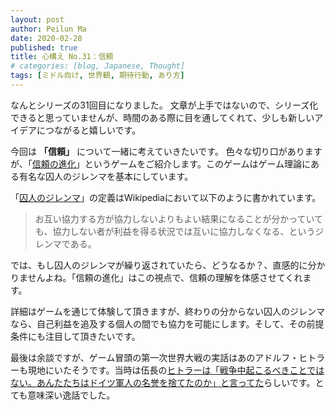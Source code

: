 ```yaml
---
layout: post
author: Peilun Ma
date: 2020-02-28
published: true
title: 心構え No.31：信頼
# categories: [blog, Japanese, Thought]
tags: [ミドル向け, 世界観, 期待行動, あり方]
---
```

なんとシリーズの31回目になりました。
文章が上手ではないので、シリーズ化できると思っていませんが、時間のある際に目を通してくれて、少しも新しいアイデアにつながると嬉しいです。

今回は **「信頼」** について一緒に考えていきたいです。
色々な切り口がありますが、「[信頼の進化](https://htlife.github.io/trust_jp/)」というゲームをご紹介します。このゲームはゲーム理論にある有名な囚人のジレンマを基本にしています。

「[囚人のジレンマ](https://ja.wikipedia.org/wiki/%E5%9B%9A%E4%BA%BA%E3%81%AE%E3%82%B8%E3%83%AC%E3%83%B3%E3%83%9E)」の定義はWikipediaにおいて以下のように書かれています。
> お互い協力する方が協力しないよりもよい結果になることが分かっていても、協力しない者が利益を得る状況では互いに協力しなくなる、というジレンマである。

では、もし囚人のジレンマが繰り返されていたら、どうなるか？、直感的に分かりませんよね。「信頼の進化」はこの視点で、信頼の理解を体感させてくれます。

詳細はゲームを通じて体験して頂きますが、終わりの分からない囚人のジレンマなら、自己利益を追及する個人の間でも協力を可能にします。そして、その前提条件にも注目して頂きたいです。

最後は余談ですが、ゲーム冒頭の第一次世界大戦の実話はあのアドルフ・ヒトラーも現地にいたそうです。当時は伍長の[ヒトラーは「戦争中起こるべきことではない。あんたたちはドイツ軍人の名誉を捨てたのか」と言ってた](https://time.com/3643889/christmas-truce-1914/)らしいです。とても意味深い逸話でした。
